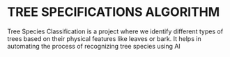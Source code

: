 # TREE SPECIFICATIONS ALGORITHM 
Tree Species Classification is a project where we identify different types of trees based on their physical features like leaves or bark. It helps in automating the process of recognizing tree species using AI
